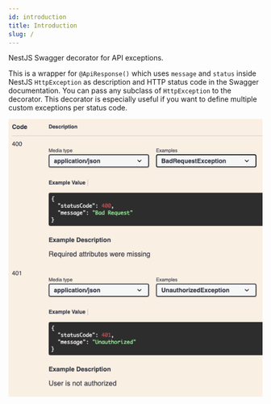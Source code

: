 ```yaml
---
id: introduction
title: Introduction
slug: /
---
```


NestJS Swagger decorator for API exceptions.

This is a wrapper for `@ApiResponse()` which uses `message` and `status` inside NestJS `HttpException` as description and HTTP status code in the Swagger documentation. You can pass any subclass of `HttpException` to the decorator. This decorator is especially useful if you want to define multiple custom exceptions per status code.

![Default decorator screenshot example](../../static/img/decorator.png)
